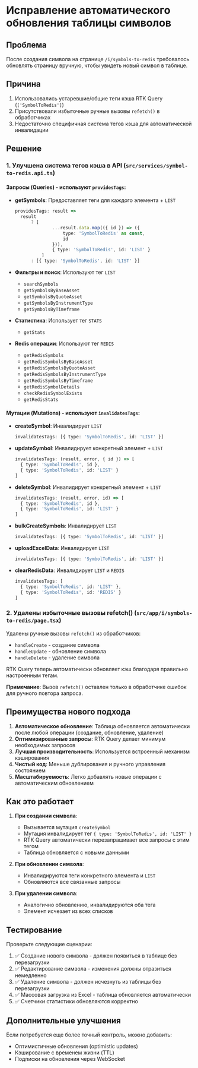 # Исправление автоматического обновления таблицы символов

## Проблема

После создания символа на странице `/i/symbols-to-redis` требовалось обновлять страницу вручную, чтобы увидеть новый символ в таблице.

## Причина

1. Использовались устаревшие/общие теги кэша RTK Query (`['SymbolToRedis']`)
2. Присутствовали избыточные ручные вызовы `refetch()` в обработчиках
3. Недостаточно специфичная система тегов кэша для автоматической инвалидации

## Решение

### 1. Улучшена система тегов кэша в API (`src/services/symbol-to-redis.api.ts`)

#### Запросы (Queries) - используют `providesTags`:

- **getSymbols**: Предоставляет теги для каждого элемента + `LIST`

  ```typescript
  providesTags: result =>
  	result
  		? [
  				...result.data.map(({ id }) => ({
  					type: 'SymbolToRedis' as const,
  					id
  				})),
  				{ type: 'SymbolToRedis', id: 'LIST' }
  			]
  		: [{ type: 'SymbolToRedis', id: 'LIST' }]
  ```

- **Фильтры и поиск**: Используют тег `LIST`

  - `searchSymbols`
  - `getSymbolsByBaseAsset`
  - `getSymbolsByQuoteAsset`
  - `getSymbolsByInstrumentType`
  - `getSymbolsByTimeframe`

- **Статистика**: Использует тег `STATS`

  - `getStats`

- **Redis операции**: Используют тег `REDIS`
  - `getRedisSymbols`
  - `getRedisSymbolsByBaseAsset`
  - `getRedisSymbolsByQuoteAsset`
  - `getRedisSymbolsByInstrumentType`
  - `getRedisSymbolsByTimeframe`
  - `getRedisSymbolDetails`
  - `checkRedisSymbolExists`
  - `getRedisStats`

#### Мутации (Mutations) - используют `invalidatesTags`:

- **createSymbol**: Инвалидирует `LIST`

  ```typescript
  invalidatesTags: [{ type: 'SymbolToRedis', id: 'LIST' }]
  ```

- **updateSymbol**: Инвалидирует конкретный элемент + `LIST`

  ```typescript
  invalidatesTags: (result, error, { id }) => [
  	{ type: 'SymbolToRedis', id },
  	{ type: 'SymbolToRedis', id: 'LIST' }
  ]
  ```

- **deleteSymbol**: Инвалидирует конкретный элемент + `LIST`

  ```typescript
  invalidatesTags: (result, error, id) => [
  	{ type: 'SymbolToRedis', id },
  	{ type: 'SymbolToRedis', id: 'LIST' }
  ]
  ```

- **bulkCreateSymbols**: Инвалидирует `LIST`

  ```typescript
  invalidatesTags: [{ type: 'SymbolToRedis', id: 'LIST' }]
  ```

- **uploadExcelData**: Инвалидирует `LIST`

  ```typescript
  invalidatesTags: [{ type: 'SymbolToRedis', id: 'LIST' }]
  ```

- **clearRedisData**: Инвалидирует `LIST` и `REDIS`
  ```typescript
  invalidatesTags: [
  	{ type: 'SymbolToRedis', id: 'LIST' },
  	{ type: 'SymbolToRedis', id: 'REDIS' }
  ]
  ```

### 2. Удалены избыточные вызовы refetch() (`src/app/i/symbols-to-redis/page.tsx`)

Удалены ручные вызовы `refetch()` из обработчиков:

- `handleCreate` - создание символа
- `handleUpdate` - обновление символа
- `handleDelete` - удаление символа

RTK Query теперь автоматически обновляет кэш благодаря правильно настроенным тегам.

**Примечание**: Вызов `refetch()` оставлен только в обработчике ошибок для ручного повтора запроса.

## Преимущества нового подхода

1. **Автоматическое обновление**: Таблица обновляется автоматически после любой операции (создание, обновление, удаление)
2. **Оптимизированные запросы**: RTK Query делает минимум необходимых запросов
3. **Лучшая производительность**: Используется встроенный механизм кэширования
4. **Чистый код**: Меньше дублирования и ручного управления состоянием
5. **Масштабируемость**: Легко добавлять новые операции с автоматическим обновлением

## Как это работает

1. **При создании символа**:

   - Вызывается мутация `createSymbol`
   - Мутация инвалидирует тег `{ type: 'SymbolToRedis', id: 'LIST' }`
   - RTK Query автоматически перезапрашивает все запросы с этим тегом
   - Таблица обновляется с новыми данными

2. **При обновлении символа**:

   - Инвалидируются теги конкретного элемента и `LIST`
   - Обновляются все связанные запросы

3. **При удалении символа**:
   - Аналогично обновлению, инвалидируются оба тега
   - Элемент исчезает из всех списков

## Тестирование

Проверьте следующие сценарии:

1. ✅ Создание нового символа - должен появиться в таблице без перезагрузки
2. ✅ Редактирование символа - изменения должны отразиться немедленно
3. ✅ Удаление символа - должен исчезнуть из таблицы без перезагрузки
4. ✅ Массовая загрузка из Excel - таблица обновляется автоматически
5. ✅ Счетчики статистики обновляются корректно

## Дополнительные улучшения

Если потребуется еще более точный контроль, можно добавить:

- Оптимистичные обновления (optimistic updates)
- Кэширование с временем жизни (TTL)
- Подписки на обновления через WebSocket
